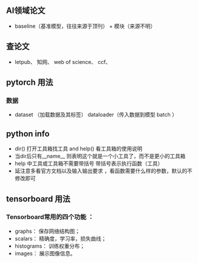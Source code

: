## AI领域论文 
- baseline（基准模型，往往来源于顶刊） + 模块（来源不明）    


## 查论文 
- letpub、 知网、 web of science、 ccf、 

## pytorch 用法 
### 数据 
- dataset （加载数据及其标签）  dataloader（传入数据到模型 batch ）

## python info 
- dir() 打开工具箱找工具  and help() 看工具箱的使用说明 
- 当dir后只有__name__ 则表明这个就是一个小工具了，而不是更小的工具箱 
- help 中工具或工具箱不需要带括号 带括号表示执行函数（工具）  
- 延注意多看官方文档以及输入输出要求   ，看函数需要什么样的参数，默认的不修改即可
  
## tensorboard 用法
### Tensorboard常用的四个功能 ：
- graphs： 保存网络结构图；
- scalars： 精确度，学习率，损失曲线；
- histograms： 训练权重分布；
- images： 展示图像信息。 

